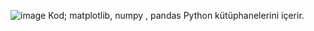 ![image](https://github.com/Gulsumyalcin/tubitak/assets/147386521/20596f32-c6cd-48cc-991a-5109a5a1eef3)
Kod; matplotlib, numpy , pandas Python kütüphanelerini içerir.
